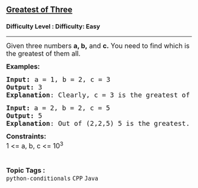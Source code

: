 <h2><a href="https://www.geeksforgeeks.org/problems/greatest-of-three/0">Greatest of Three</a></h2><h3>Difficulty Level : Difficulty: Easy</h3><hr><div class="problems_problem_content__Xm_eO"><p><span style="font-size: 18px;">Given three numbers <strong>a, b,</strong> and <strong>c.</strong> You need to find which is the greatest of them all.</span></p>
<p><span style="font-size: 18px;"><strong>Examples:</strong></span></p>
<pre><span style="font-size: 18px;"><strong><span style="font-size: 18px;">Input<span style="font-size: 14pt;">: </span></span></strong></span><span style="font-size: 18px;">a = 1, b = 2, c = 3
<strong>Output:</strong> 3
<strong>Explanation</strong>: Clearly, c = 3 is the greatest of (1,2,3)</span></pre>
<pre><span style="font-size: 18px;"><strong>Input: </strong>a = 2, b = 2, c = 5
<strong>Output: </strong>5
<strong>Explanation</strong>: Out of (2,2,5) 5 is the greatest.</span></pre>
<p><strong><span style="font-size: 18px;">Constraints:<br></span></strong><span style="font-size: 18px;">1 &lt;= a, b, c &lt;= 10<sup>3</sup></span></p></div><br><p><span style=font-size:18px><strong>Topic Tags : </strong><br><code>python-conditionals</code>&nbsp;<code>CPP</code>&nbsp;<code>Java</code>&nbsp;